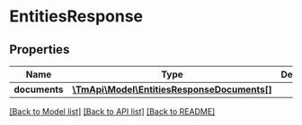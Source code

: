 # EntitiesResponse

## Properties
Name | Type | Description | Notes
------------ | ------------- | ------------- | -------------
**documents** | [**\TmApi\Model\EntitiesResponseDocuments[]**](EntitiesResponseDocuments.md) |  | [optional] 

[[Back to Model list]](../README.md#documentation-for-models) [[Back to API list]](../README.md#documentation-for-api-endpoints) [[Back to README]](../README.md)


